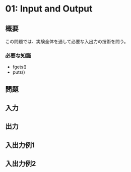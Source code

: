 01: Input and Output
============

概要
------
この問題では、実験全体を通して必要な入出力の技術を問う。

### 必要な知識
* fgets()
* puts()


問題
------



入力
-----------


出力
-----------


入出力例1
-----------


入出力例2
-----------

